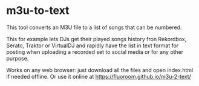 # m3u-to-text
This tool converts an M3U file to a list of songs that can be numbered.

This for example lets DJs get their played songs history fron Rekordbox, Serato, Traktor or VirtualDJ and rapidly have the list in text format for posting when uploading a recorded set to social media or for any other purpose.

Works on any web browser: just download all the files and open index.html if needed offline. Or use it online at https://fluoroom.github.io/m3u-2-text/
